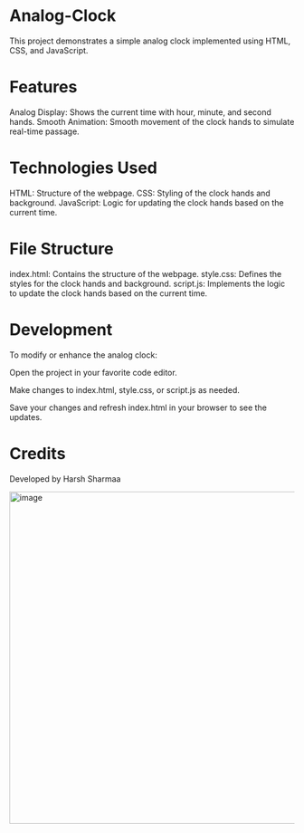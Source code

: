 # Analog-Clock
This project demonstrates a simple analog clock implemented using HTML, CSS, and JavaScript.


# Features
Analog Display: Shows the current time with hour, minute, and second hands.
Smooth Animation: Smooth movement of the clock hands to simulate real-time passage.

# Technologies Used
HTML: Structure of the webpage.
CSS: Styling of the clock hands and background.
JavaScript: Logic for updating the clock hands based on the current time.


# File Structure
index.html: Contains the structure of the webpage.
style.css: Defines the styles for the clock hands and background.
script.js: Implements the logic to update the clock hands based on the current time.


# Development
To modify or enhance the analog clock:

Open the project in your favorite code editor.

Make changes to index.html, style.css, or script.js as needed.

Save your changes and refresh index.html in your browser to see the updates.

# Credits
Developed by Harsh Sharmaa

<img width="587" alt="image" src="https://github.com/user-attachments/assets/caabb9e1-c505-45b0-84fd-7bd1a443faad">
